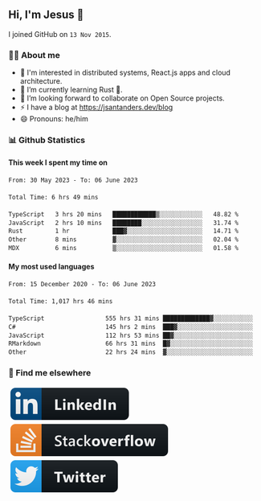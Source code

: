 ## Hi, I'm Jesus 👋

I joined GitHub on `13 Nov 2015`.

<!-- Talking about you -->

### 👨‍💻 About me

- 👦 I'm interested in distributed systems, React.js apps and cloud architecture.
- 🌱 I’m currently learning Rust 🦀.
- 👯 I’m looking forward to collaborate on Open Source projects.
- ⚡️ I have a blog at <https://jsantanders.dev/blog>
- 😄 Pronouns: he/him

### 📊 Github Statistics

#### This week I spent my time on

<!--START_SECTION:weekly-->

```txt
From: 30 May 2023 - To: 06 June 2023

Total Time: 6 hrs 49 mins

TypeScript   3 hrs 20 mins   ████████████▒░░░░░░░░░░░░   48.82 %
JavaScript   2 hrs 10 mins   ████████░░░░░░░░░░░░░░░░░   31.74 %
Rust         1 hr            ███▓░░░░░░░░░░░░░░░░░░░░░   14.71 %
Other        8 mins          ▓░░░░░░░░░░░░░░░░░░░░░░░░   02.04 %
MDX          6 mins          ▒░░░░░░░░░░░░░░░░░░░░░░░░   01.58 %
```

<!--END_SECTION:weekly-->

#### My most used languages

<!--START_SECTION:alltime-->

```txt
From: 15 December 2020 - To: 06 June 2023

Total Time: 1,017 hrs 46 mins

TypeScript                 555 hrs 31 mins █████████████▓░░░░░░░░░░░   54.58 %
C#                         145 hrs 2 mins  ███▓░░░░░░░░░░░░░░░░░░░░░   14.25 %
JavaScript                 112 hrs 53 mins ██▓░░░░░░░░░░░░░░░░░░░░░░   11.09 %
RMarkdown                  66 hrs 31 mins  █▓░░░░░░░░░░░░░░░░░░░░░░░   06.54 %
Other                      22 hrs 24 mins  ▓░░░░░░░░░░░░░░░░░░░░░░░░   02.20 %
```

<!--END_SECTION:alltime-->

### 📢 Find me elsewhere

<p>
  <a target="_blank" href="https://linkedin.com/in/jsantanders">
    <img src="https://github.com/jsantanders/jsantanders/blob/master/img/linkedin.svg" alt="LinkedIn" style="vertical-align:top; margin:4px">
  </a>
  
  <a target="_blank" href="https://stackoverflow.com/users/7318331/jesus-santander">
    <img src="https://github.com/jsantanders/jsantanders/blob/master/img/stackoverflow.svg" alt="StackOverflow" style="vertical-align:top; margin:4px">
  </a>
  
  <a target="_blank" href="http://twitter.com/jsantanders">
    <img src="https://github.com/jsantanders/jsantanders/blob/master/img/twitter.svg" alt="Twitter" style="vertical-align:top; margin:4px">
  </a>
</p>
